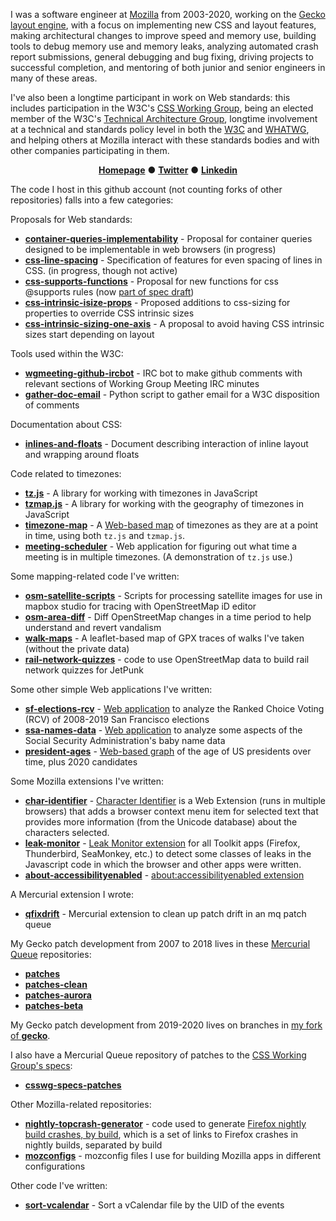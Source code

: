 I was a software engineer at [Mozilla](https://www.mozilla.org) from 2003-2020, working on the [Gecko layout engine](https://developer.mozilla.org/en-US/docs/Mozilla/Developer_guide/Introduction), with a focus on implementing new CSS and layout features, making architectural changes to improve speed and memory use, building tools to debug memory use and memory leaks, analyzing automated crash report submissions, general debugging and bug fixing, driving projects to successful completion, and mentoring of both junior and senior engineers in many of these areas.

I've also been a longtime participant in work on Web standards: this includes participation in the W3C's [CSS Working Group](https://wiki.csswg.org/), being an elected member of the W3C's [Technical Architecture Group](https://tag.w3.org/), longtime involvement at a technical and standards policy level in both the [W3C](https://www.w3.org/) and [WHATWG](https://whatwg.org/), and helping others at Mozilla interact with these standards bodies and with other companies participating in them. 

<div align="center">

[**Homepage**](https://dbaron.org) ● [**Twitter**](https://twitter.com/davidbaron) ● [**Linkedin**](https://www.linkedin.com/in/ldavidbaron/)

</div>

The code I host in this github account (not counting forks of other repositories) falls into a few categories:

Proposals for Web standards:
* [**container-queries-implementability**](https://github.com/dbaron/container-queries-implementability) - Proposal for container queries designed to be implementable in web browsers (in progress)
* [**css-line-spacing**](https://github.com/dbaron/css-line-spacing/blob/main/explainer.md) - Specification of features for even spacing of lines in CSS. (in progress, though not active)
* [**css-supports-functions**](https://github.com/dbaron/css-supports-functions/blob/main/explainer.md) - Proposal for new functions for css @supports rules (now [part of spec draft](https://drafts.csswg.org/css-conditional-4/#at-supports-ext))
* [**css-intrinsic-isize-props**](https://github.com/dbaron/css-intrinsic-isize-props) - Proposed additions to css-sizing for properties to override CSS intrinsic sizes
* [**css-intrinsic-sizing-one-axis**](https://github.com/dbaron/css-intrinsic-sizing-one-axis) - A proposal to avoid having CSS intrinsic sizes start depending on layout

Tools used within the W3C:
* [**wgmeeting-github-ircbot**](https://github.com/dbaron/wgmeeting-github-ircbot) -  IRC bot to make github comments with relevant sections of Working Group Meeting IRC minutes
* [**gather-doc-email**](https://github.com/dbaron/gather-doc-email) - Python script to gather email for a W3C disposition of comments

Documentation about CSS:
* [**inlines-and-floats**](https://github.com/dbaron/inlines-and-floats) - Document describing interaction of inline layout and wrapping around floats

Code related to timezones:
* [**tz.js**](https://github.com/dbaron/tz.js) - A library for working with timezones in JavaScript
* [**tzmap.js**](https://github.com/dbaron/tzmap.js) - A library for working with the geography of timezones in JavaScript
* [**timezone-map**](https://github.com/dbaron/timezone-map) - A [Web-based map](https://dbaron.org/maps/timezone-map/) of timezones as they are at a point in time, using both `tz.js` and `tzmap.js`.
* [**meeting-scheduler**](https://github.com/dbaron/meeting-scheduler) - Web application for figuring out what time a meeting is in multiple timezones. (A demonstration of `tz.js` use.)

Some mapping-related code I've written:
* [**osm-satellite-scripts**](https://github.com/dbaron/osm-satellite-scripts) -  Scripts for processing satellite images for use in mapbox studio for tracing with OpenStreetMap iD editor
* [**osm-area-diff**](https://github.com/dbaron/osm-area-diff) - Diff OpenStreetMap changes in a time period to help understand and revert vandalism
* [**walk-maps**](https://github.com/dbaron/walk-maps) - A leaflet-based map of GPX traces of walks I've taken (without the private data)
* [**rail-network-quizzes**](https://github.com/dbaron/rail-network-quizzes) - code to use OpenStreetMap data to build rail network quizzes for JetPunk

Some other simple Web applications I've written:
* [**sf-elections-rcv**](https://github.com/dbaron/sf-elections-rcv) - [Web application](https://dbaron.org/sf-elections-rcv/) to analyze the Ranked Choice Voting (RCV) of 2008-2019 San Francisco elections
* [**ssa-names-data**](https://github.com/dbaron/ssa-names-data) - [Web application](https://dbaron.org/ssa-names-data/national-data) to analyze some aspects of the Social Security Administration's baby name data
* [**president-ages**](https://github.com/dbaron/president-ages) - [Web-based graph](https://dbaron.github.io/president-ages/) of the age of US presidents over time, plus 2020 candidates

Some Mozilla extensions I've written:
* [**char-identifier**](https://github.com/dbaron/char-identifier) - [Character Identifier](https://dbaron.org/mozilla/char-identifier/) is a Web Extension (runs in multiple browsers) that adds a browser context menu item for selected text that provides more information (from the Unicode database) about the characters selected.
* [**leak-monitor**](https://github.com/dbaron/leak-monitor) - [Leak Monitor extension](https://dbaron.org/mozilla/leak-monitor/) for all Toolkit apps (Firefox, Thunderbird, SeaMonkey, etc.) to detect some classes of leaks in the Javascript code in which the browser and other apps were written.
* [**about-accessibilityenabled**](https://github.com/dbaron/about-accessibilityenabled) - [about:accessibilityenabled extension](https://dbaron.org/mozilla/about-accessibilityenabled/)

A Mercurial extension I wrote:
* [**qfixdrift**](https://github.com/dbaron/qfixdrift) - Mercurial extension to clean up patch drift in an mq patch queue

My Gecko patch development from 2007 to 2018 lives in these [Mercurial Queue](https://www.mercurial-scm.org/wiki/MqExtension) repositories:
* [**patches**](https://github.com/dbaron/patches)
* [**patches-clean**](https://github.com/dbaron/patches-clean)
* [**patches-aurora**](https://github.com/dbaron/patches-aurora)
* [**patches-beta**](https://github.com/dbaron/patches-beta)

My Gecko patch development from 2019-2020 lives on branches in [my fork of **gecko**](https://github.com/dbaron/gecko).

I also have a Mercurial Queue repository of patches to the [CSS Working Group's specs](https://github.com/w3c/csswg-drafts/):
* [**csswg-specs-patches**](https://github.com/dbaron/csswg-specs-patches)

Other Mozilla-related repositories:
* [**nightly-topcrash-generator**](https://github.com/dbaron/nightly-topcrash-generator) - code used to generate [Firefox nightly build crashes, by build](https://dbaron.org/mozilla/crashes-by-build), which is a set of links to Firefox crashes in nightly builds, separated by build
* [**mozconfigs**](https://github.com/dbaron/mozconfigs) - mozconfig files I use for building Mozilla apps in different configurations

Other code I've written:
* [**sort-vcalendar**](https://github.com/dbaron/sort-vcalendar) - Sort a vCalendar file by the UID of the events
